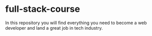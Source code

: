 # full-stack-course
In this repository you will find everything you need to become a web developer and land a great job in tech industry.
